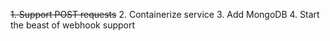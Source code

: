 ~~1. Support POST requests~~
2. Containerize service
3. Add MongoDB
4. Start the beast of webhook support